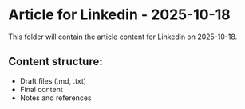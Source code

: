 # Article for Linkedin - 2025-10-18

This folder will contain the article content for Linkedin on 2025-10-18.

## Content structure:
- Draft files (.md, .txt)
- Final content
- Notes and references
